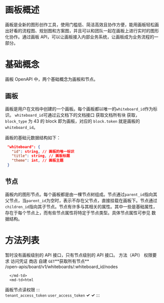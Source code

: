 #  画板概述
画板是全新的图形创作工具，使用门槛低、简洁高效且协作方便，能用画板轻松画出好看的流程图、规划图和方案图，并且可以和团队一起在画板上进行实时的图形化协作。通过画板 API，可以让画板接入内部业务系统，让画板成为业务流程的一部分。

#  基础概念
画板 OpenAPI 中，两个基础概念为画板和节点。

##  画板
画板是用户在文档中创建的一个画板。每个画板都以唯一的<code>whiteboard_id</code>作为标识。
<md-alert type="tip">
<code>whiteboard_id</code>可通过云文档下的文档接口 获取文档所有块 获取，`block_type` 为 43 的 block 即为画板，对应的 <code>block.token</code> 就是画板的<code>whiteboard_id</code>。
</md-alert>

画板的基础元数据结构如下：

```json 
 "whiteboard": {
   "id": string, // 画板的唯一标识
   "title": string, // 画板标题
   "theme": int, // 画板主题
 }
``` 

## 节点
画板内的图形节点。每个画板都是由一棵节点树组成。节点通过<code>parent_id</code>指向其父节点，当<code>parent_id</code>为空时，表示不存在父节点，直接挂载在画板下。节点通过<code>children_id</code>指向其子节点。节点有许多与其相关的属性。其中一些是基础属性，存在于每个节点上，而有些节点属性将特定于节点类型。具体节点属性可参见 数据结构。

# 方法列表
<md-alert type="tip">
暂时没有画板级别的 API 接口，只有节点级别的 API 接口。
</md-alert>


<md-table> 
  <md-thead> 
    <md-tr> 
      <md-th>方法（API）</md-th>  
      <md-th>权限要求</md-th>  
      <md-th>访问凭证</md-th> 
      <md-th>商店</md-th> 
      <md-th>自建</md-th> 
    </md-tr> 
  </md-thead>  
  <md-tbody> 
   <md-tr> 
      <md-td>
<code>GET</code>**获取所有节点**<br>/open-apis/board/v1/whiteboards/:whiteboard_id/nodes
      
      </md-td>  
      <md-td>html
  画板节点读权限
:::</md-td>  
                  <md-td>
                `tenant_access_token`
                `user_access_token`
            </md-td>
            <md-td>**✓**</md-td>
            <md-td>**✓**</md-td>
    </md-tr> 
  </md-tbody> 
</md-table>
:::